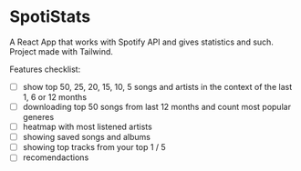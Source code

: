 # SpotiStats
A React App that works with Spotify API and gives statistics and such.
Project made with Tailwind.

Features checklist:

- [ ]  show top 50, 25, 20, 15, 10, 5 songs and artists in the context of the last 1, 6 or 12 months
- [ ]  downloading top 50 songs from last 12 months and count most popular generes
- [ ]  heatmap with most listened artists
- [ ]  showing saved songs and albums
- [ ]  showing top tracks from your top 1 / 5
- [ ]  recomendactions